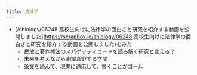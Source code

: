 ```yaml
---
title: 法律学
---
```


* \[/shiology/06248 高校生向けに法律学の面白さと研究を紹介する動画を公開しました\](https://scrapbox.io/shiology/06248 高校生向けに法律学の面白さと研究を紹介する動画を公開しました)をみた
  * 民放と著作権法のスパゲッティコードを読み解く研究と言える？
  * 未来を考えながら*制度設計*する学問
  * 条文を読んで、現実に適応して、書くことがゴール
